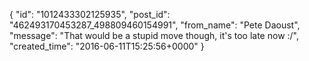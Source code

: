  {
   "id": "1012433302125935",
   "post_id": "462493170453287_498809460154991",
   "from_name": "Pete Daoust",
   "message": "That would be a stupid move though, it's too late now :/",
   "created_time": "2016-06-11T15:25:56+0000"
 }
